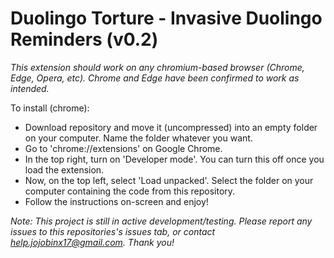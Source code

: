 # Duolingo Torture - Invasive Duolingo Reminders (v0.2)

_This extension should work on any chromium-based browser (Chrome, Edge, Opera, etc). Chrome and Edge have been confirmed to work as intended._

To install (chrome):

- Download repository and move it (uncompressed) into an empty folder on your computer. Name the folder whatever you want.
- Go to 'chrome://extensions' on Google Chrome.
- In the top right, turn on 'Developer mode'. You can turn this off once you load the extension.
- Now, on the top left, select 'Load unpacked'. Select the folder on your computer containing the code from this repository.
- Follow the instructions on-screen and enjoy!

_Note: This project is still in active development/testing. Please report any issues to this repositories's issues tab, or contact help.jojobinx17@gmail.com. Thank you!_
